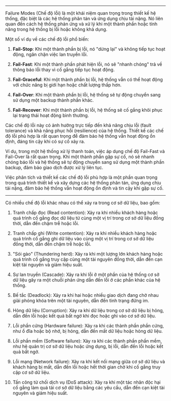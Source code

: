 
---
Failure Modes (Chế độ lỗi) là một khái niệm quan trọng trong thiết kế hệ thống, đặc biệt là các hệ thống phân tán và ứng dụng chịu tải nặng. Nó liên quan đến cách hệ thống phản ứng và xử lý khi một thành phần hoặc tính năng trong hệ thống bị lỗi hoặc không khả dụng.

Một số ví dụ về các chế độ lỗi phổ biến:

1. **Fail-Stop**: Khi một thành phần bị lỗi, nó "dừng lại" và không tiếp tục hoạt động, ngăn chặn việc lan truyền lỗi.
    
2. **Fail-Fast**: Khi một thành phần phát hiện lỗi, nó sẽ "nhanh chóng" trả về thông báo lỗi thay vì cố gắng tiếp tục hoạt động.
    
3. **Fail-Graceful**: Khi một thành phần bị lỗi, hệ thống vẫn có thể hoạt động với chức năng bị giới hạn hoặc chất lượng thấp hơn.
    
4. **Fail-Over**: Khi một thành phần bị lỗi, hệ thống sẽ tự động chuyển sang sử dụng một backup thành phần khác.
    
5. **Fail-Recover**: Khi một thành phần bị lỗi, hệ thống sẽ cố gắng khôi phục lại trạng thái hoạt động bình thường.
    

Các chế độ lỗi này có ảnh hưởng trực tiếp đến khả năng chịu lỗi (fault tolerance) và khả năng phục hồi (resilience) của hệ thống. Thiết kế các chế độ lỗi phù hợp là rất quan trọng để đảm bảo hệ thống vẫn hoạt động ổn định, đáng tin cậy khi có sự cố xảy ra.

Ví dụ, trong một hệ thống xử lý thanh toán, việc áp dụng chế độ Fail-Fast và Fail-Over là rất quan trọng. Khi một thành phần gặp sự cố, nó sẽ nhanh chóng báo lỗi và hệ thống sẽ tự động chuyển sang sử dụng một thành phần backup, đảm bảo giao dịch được xử lý liên tục.

Việc phân tích và thiết kế các chế độ lỗi phù hợp là một phần quan trọng trong quá trình thiết kế và xây dựng các hệ thống phân tán, ứng dụng chịu tải nặng, đảm bảo hệ thống vẫn hoạt động ổn định và tin cậy khi gặp sự cố.

---
Có nhiều chế độ lỗi khác nhau có thể xảy ra trong cơ sở dữ liệu, bao gồm:

1. Tranh chấp đọc (Read contention): Xảy ra khi nhiều khách hàng hoặc quá trình cố gắng đọc dữ liệu từ cùng một vị trí trong cơ sở dữ liệu đồng thời, dẫn đến chậm trễ hoặc lỗi.
    
2. Tranh chấp ghi (Write contention): Xảy ra khi nhiều khách hàng hoặc quá trình cố gắng ghi dữ liệu vào cùng một vị trí trong cơ sở dữ liệu đồng thời, dẫn đến chậm trễ hoặc lỗi.
    
3. "Sói gào" (Thundering herd): Xảy ra khi một lượng lớn khách hàng hoặc quá trình cố gắng truy cập cùng một tài nguyên đồng thời, dẫn đến cạn kiệt tài nguyên và giảm hiệu suất.
    
4. Sự lan truyền (Cascade): Xảy ra khi lỗi ở một phần của hệ thống cơ sở dữ liệu gây ra một chuỗi phản ứng dẫn đến lỗi ở các phần khác của hệ thống.
    
5. Bế tắc (Deadlock): Xảy ra khi hai hoặc nhiều giao dịch đang chờ nhau giải phóng khóa trên một tài nguyên, dẫn đến tình trạng đứng im.
    
6. Hỏng dữ liệu (Corruption): Xảy ra khi dữ liệu trong cơ sở dữ liệu bị hỏng, dẫn đến lỗi hoặc kết quả bất ngờ khi đọc hoặc ghi vào cơ sở dữ liệu.
    
7. Lỗi phần cứng (Hardware failure): Xảy ra khi các thành phần phần cứng, như ổ đĩa hoặc bộ nhớ, bị hỏng, dẫn đến mất dữ liệu hoặc hỏng dữ liệu.
    
8. Lỗi phần mềm (Software failure): Xảy ra khi các thành phần phần mềm, như hệ quản trị cơ sở dữ liệu hoặc ứng dụng, bị lỗi, dẫn đến lỗi hoặc kết quả bất ngờ.
    
9. Lỗi mạng (Network failure): Xảy ra khi kết nối mạng giữa cơ sở dữ liệu và khách hàng bị mất, dẫn đến lỗi hoặc hết thời gian chờ khi cố gắng truy cập cơ sở dữ liệu.
    
10. Tấn công từ chối dịch vụ (DoS attack): Xảy ra khi một tác nhân độc hại cố gắng làm quá tải cơ sở dữ liệu bằng các yêu cầu, dẫn đến cạn kiệt tài nguyên và giảm hiệu suất.